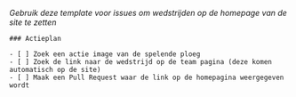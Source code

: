 _Gebruik deze template voor issues om wedstrijden op de homepage van de site te zetten_

```
### Actieplan

- [ ] Zoek een actie image van de spelende ploeg
- [ ] Zoek de link naar de wedstrijd op de team pagina (deze komen automatisch op de site)
- [ ] Maak een Pull Request waar de link op de homepagina weergegeven wordt
```
